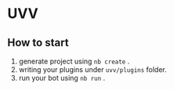 # UVV

## How to start

1. generate project using `nb create` .
2. writing your plugins under `uvv/plugins` folder.
3. run your bot using `nb run` .

